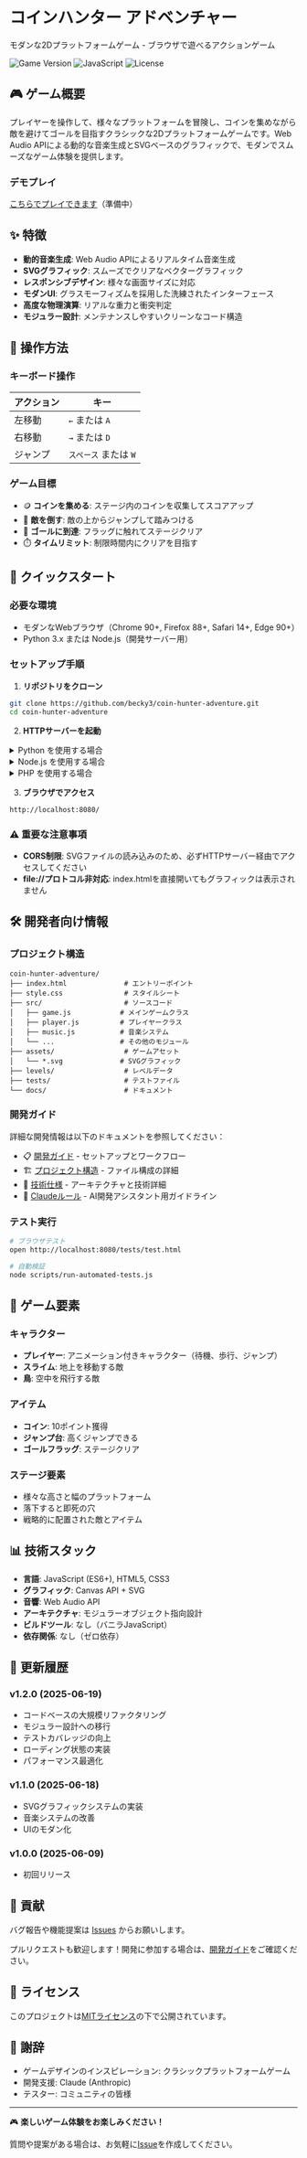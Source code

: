 # コインハンター アドベンチャー

モダンな2Dプラットフォームゲーム - ブラウザで遊べるアクションゲーム

![Game Version](https://img.shields.io/badge/version-1.2.0-blue)
![JavaScript](https://img.shields.io/badge/JavaScript-ES6+-yellow)
![License](https://img.shields.io/badge/license-MIT-green)

## 🎮 ゲーム概要

プレイヤーを操作して、様々なプラットフォームを冒険し、コインを集めながら敵を避けてゴールを目指すクラシックな2Dプラットフォームゲームです。Web Audio APIによる動的な音楽生成とSVGベースのグラフィックで、モダンでスムーズなゲーム体験を提供します。

### デモプレイ
[こちらでプレイできます](https://becky3.github.io/coin-hunter-adventure/)（準備中）

## ✨ 特徴

- **動的音楽生成**: Web Audio APIによるリアルタイム音楽生成
- **SVGグラフィック**: スムーズでクリアなベクターグラフィック
- **レスポンシブデザイン**: 様々な画面サイズに対応
- **モダンUI**: グラスモーフィズムを採用した洗練されたインターフェース
- **高度な物理演算**: リアルな重力と衝突判定
- **モジュラー設計**: メンテナンスしやすいクリーンなコード構造

## 🎯 操作方法

### キーボード操作
| アクション | キー |
|-----------|------|
| 左移動 | `←` または `A` |
| 右移動 | `→` または `D` |
| ジャンプ | `スペース` または `W` |

### ゲーム目標
- 🪙 **コインを集める**: ステージ内のコインを収集してスコアアップ
- 👾 **敵を倒す**: 敵の上からジャンプして踏みつける
- 🏁 **ゴールに到達**: フラッグに触れてステージクリア
- ⏱️ **タイムリミット**: 制限時間内にクリアを目指す

## 🚀 クイックスタート

### 必要な環境
- モダンなWebブラウザ（Chrome 90+, Firefox 88+, Safari 14+, Edge 90+）
- Python 3.x または Node.js（開発サーバー用）

### セットアップ手順

1. **リポジトリをクローン**
```bash
git clone https://github.com/becky3/coin-hunter-adventure.git
cd coin-hunter-adventure
```

2. **HTTPサーバーを起動**

<details>
<summary>Python を使用する場合</summary>

```bash
python3 -m http.server 8080
```
</details>

<details>
<summary>Node.js を使用する場合</summary>

```bash
npx serve .
# または
npm install -g http-server
http-server -p 8080
```
</details>

<details>
<summary>PHP を使用する場合</summary>

```bash
php -S localhost:8080
```
</details>

3. **ブラウザでアクセス**
```
http://localhost:8080/
```

### ⚠️ 重要な注意事項
- **CORS制限**: SVGファイルの読み込みのため、必ずHTTPサーバー経由でアクセスしてください
- **file://プロトコル非対応**: index.htmlを直接開いてもグラフィックは表示されません

## 🛠️ 開発者向け情報

### プロジェクト構造
```
coin-hunter-adventure/
├── index.html              # エントリーポイント
├── style.css               # スタイルシート
├── src/                    # ソースコード
│   ├── game.js            # メインゲームクラス
│   ├── player.js          # プレイヤークラス
│   ├── music.js           # 音楽システム
│   └── ...                # その他のモジュール
├── assets/                 # ゲームアセット
│   └── *.svg              # SVGグラフィック
├── levels/                 # レベルデータ
├── tests/                  # テストファイル
└── docs/                   # ドキュメント
```

### 開発ガイド
詳細な開発情報は以下のドキュメントを参照してください：

- 📋 [開発ガイド](docs/DEVELOPMENT_GUIDE.md) - セットアップとワークフロー
- 🏗️ [プロジェクト構造](docs/PROJECT_STRUCTURE.md) - ファイル構成の詳細
- 📐 [技術仕様](docs/TECHNICAL_SPECS.md) - アーキテクチャと技術詳細
- 📜 [Claudeルール](CLAUDE.md) - AI開発アシスタント用ガイドライン

### テスト実行
```bash
# ブラウザテスト
open http://localhost:8080/tests/test.html

# 自動検証
node scripts/run-automated-tests.js
```

## 🎨 ゲーム要素

### キャラクター
- **プレイヤー**: アニメーション付きキャラクター（待機、歩行、ジャンプ）
- **スライム**: 地上を移動する敵
- **鳥**: 空中を飛行する敵

### アイテム
- **コイン**: 10ポイント獲得
- **ジャンプ台**: 高くジャンプできる
- **ゴールフラッグ**: ステージクリア

### ステージ要素
- 様々な高さと幅のプラットフォーム
- 落下すると即死の穴
- 戦略的に配置された敵とアイテム

## 📊 技術スタック

- **言語**: JavaScript (ES6+), HTML5, CSS3
- **グラフィック**: Canvas API + SVG
- **音響**: Web Audio API
- **アーキテクチャ**: モジュラーオブジェクト指向設計
- **ビルドツール**: なし（バニラJavaScript）
- **依存関係**: なし（ゼロ依存）

## 🔄 更新履歴

### v1.2.0 (2025-06-19)
- コードベースの大規模リファクタリング
- モジュラー設計への移行
- テストカバレッジの向上
- ローディング状態の実装
- パフォーマンス最適化

### v1.1.0 (2025-06-18)
- SVGグラフィックシステムの実装
- 音楽システムの改善
- UIのモダン化

### v1.0.0 (2025-06-09)
- 初回リリース

## 🤝 貢献

バグ報告や機能提案は [Issues](https://github.com/becky3/coin-hunter-adventure/issues) からお願いします。

プルリクエストも歓迎します！開発に参加する場合は、[開発ガイド](docs/DEVELOPMENT_GUIDE.md)をご確認ください。

## 📄 ライセンス

このプロジェクトは[MITライセンス](LICENSE)の下で公開されています。

## 🙏 謝辞

- ゲームデザインのインスピレーション: クラシックプラットフォームゲーム
- 開発支援: Claude (Anthropic)
- テスター: コミュニティの皆様

---

🎮 **楽しいゲーム体験をお楽しみください！**

質問や提案がある場合は、お気軽に[Issue](https://github.com/becky3/coin-hunter-adventure/issues)を作成してください。